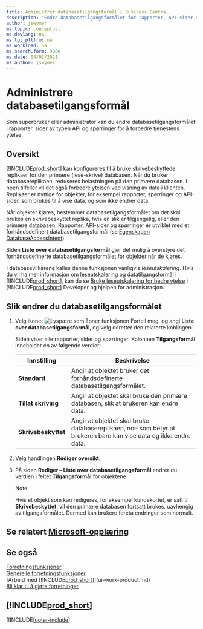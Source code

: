 ```yaml
---
title: Administrer databasetilgangsformål i Business Central
description: 'Endre databasetilgangsformålet for rapporter, API-sider og spørringer.'
author: jswymer
ms.topic: conceptual
ms.devlang: na
ms.tgt_pltfrm: na
ms.workload: na
ms.search.form: 9880
ms.date: 04/01/2021
ms.author: jswymer
---
```

# <a name="managing-database-access-intent"></a><a name="managing-database-access-intent"></a><a name="managing-database-access-intent"></a>Administrere databasetilgangsformål

Som superbruker eller administrator kan du endre databasetilgangsformålet i rapporter, sider av typen API og spørringer for å forbedre tjenestens ytelse.

## <a name="overview"></a><a name="overview"></a><a name="overview"></a>Oversikt

[!INCLUDE[prod_short](includes/prod_short.md)] kan konfigureres til å bruke skrivebeskyttede replikaer for den primære (lese-skrive) databasen. Når du bruker databasereplikaen, reduseres belastningen på den primære databasen. I noen tilfeller vil det også forbedre ytelsen ved visning av data i klienten. Replikaer er nyttige for objekter, for eksempel rapporter, spørringer og API-sider, som brukes til å vise data, og som ikke endrer data.

Når objekter kjøres, bestemmer databasetilgangsformålet om det skal brukes en skrivebeskyttet replika, hvis en slik er tilgjengelig, eller den primære databasen. Rapporter, API-sider og spørringer er utviklet med et forhåndsdefinert databasetilgangsformål (se [Egenskapen DatabaseAccessIntent](/dynamics365/business-central/dev-itpro/developer/properties/devenv-dataaccessintent-property)).

Siden **Liste over databasetilgangsformål** gjør det mulig å overstyre det forhåndsdefinerte databasetilgangsformålet for objekter når de kjøres.

I databasevilkårene kalles denne funksjonen vanligvis *leseutskalering*. Hvis du vil ha mer informasjon om leseutskalering og datatilgangsformål i [!INCLUDE[prod_short](includes/prod_short.md)], kan du se [Bruke leseutskalering for bedre ytelse](/dynamics365/business-central/dev-itpro/administration/database-read-scale-out-overview) i [!INCLUDE[prod_short](includes/prod_short.md)] Developer og hjelpen for administrasjon.

## <a name="to-change-the-database-access-intent"></a><a name="to-change-the-database-access-intent"></a><a name="to-change-the-database-access-intent"></a>Slik endrer du databasetilgangsformålet

1. Velg ikonet ![Lyspære som åpner funksjonen Fortell meg.](media/ui-search/search_small.png "Fortell hva du vil gjøre") og angi **Liste over databasetilgangsformål**, og velg deretter den relaterte koblingen.

    Siden viser alle rapporter, sider og spørringer. Kolonnen **Tilgangsformål** inneholder én av følgende verdier:

    |**Innstilling**|**Beskrivelse**|  
    |------------|-------------|  
    |**Standard**|Angir at objektet bruker det forhåndsdefinerte databasetilgangsformålet.|
    |**Tillat skriving**|Angir at objektet skal bruke den primære databasen, slik at brukeren kan endre data.|
    |**Skrivebeskyttet**|Angir at objektet skal bruke databasereplikaen, noe som betyr at brukeren bare kan vise data og ikke endre data.|

2. Velg handlingen **Rediger oversikt**.

3. På siden **Rediger – Liste over databasetilgangsformål** endrer du verdien i feltet **Tilgangsformål** for objektene.

    > [!NOTE]
    > Hvis et objekt som kan redigeres, for eksempel kundekortet, er satt til **Skrivebeskyttet**, vil den primære databasen fortsatt brukes, uavhengig av tilgangsformålet. Dermed kan brukere foreta endringer som normalt.

## <a name="see-related-microsoft-training"></a><a name="see-related-microsoft-training"></a><a name="see-related-microsoft-training"></a>Se relatert [Microsoft-opplæring](/training/paths/deploy-configure-dynamics-365-business-central/)

## <a name="see-also"></a><a name="see-also"></a><a name="see-also"></a>Se også
[Forretningsfunksjoner](across-business-functionality.md)  
[Generelle forretningsfunksjoner](ui-across-business-areas.md)  
[Arbeid med [!INCLUDE[prod_short](includes/prod_short.md)]](ui-work-product.md)  
[Bli klar til å gjøre forretninger](ui-get-ready-business.md)    

## [!INCLUDE[prod_short](includes/free_trial_md.md)]


[!INCLUDE[footer-include](includes/footer-banner.md)]
